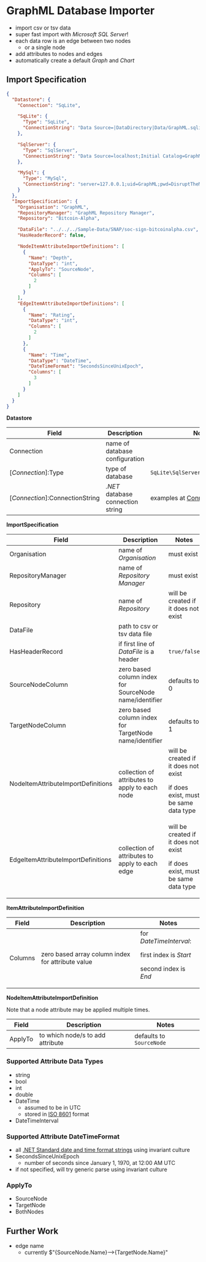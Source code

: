 # GraphML Database Importer
* import csv or tsv data
* super fast import with _Microsoft SQL Server_!
* each data row is an edge between two nodes
  * or a single node
* add attributes to nodes and edges
* automatically create a default _Graph_ and _Chart_

## Import Specification

```json
{
  "Datastore": {
    "Connection": "SqLite",

    "SqLite": {
      "Type": "SqLite",
      "ConnectionString": "Data Source=|DataDirectory|Data/GraphML.sqlite3;"
    },

    "SqlServer": {
      "Type": "SqlServer",
      "ConnectionString": "Data Source=localhost;Initial Catalog=GraphML;Integrated Security=True;MultipleActiveResultSets=True;"
    },

    "MySql": {
      "Type": "MySql",
      "ConnectionString": "server=127.0.0.1;uid=GraphML;pwd=DisruptTheMarket;database=GraphML;SslMode=none"
    }
  },
  "ImportSpecification": {
    "Organisation": "GraphML",
    "RepositoryManager": "GraphML Repository Manager",
    "Repository": "Bitcoin-Alpha",

    "DataFile": "../../../Sample-Data/SNAP/soc-sign-bitcoinalpha.csv",
    "HasHeaderRecord": false,

    "NodeItemAttributeImportDefinitions": [
      {
        "Name": "Depth",
        "DataType": "int",
        "ApplyTo": "SourceNode",
        "Columns": [
          2
        ]
      }
    ],
    "EdgeItemAttributeImportDefinitions": [
      {
        "Name": "Rating",
        "DataType": "int",
        "Columns": [
          2
        ]
      },
      {
        "Name": "Time",
        "DataType": "DateTime",
        "DateTimeFormat": "SecondsSinceUnixEpoch",
        "Columns": [
          3
        ]
      }
    ]
  }
}
```

**Datastore**

| Field | Description | Notes |
|-------|-------------|-------|
| Connection | name of database configuration |  |
| [_Connection_]:Type | type of database | `SqLite\SqlServer\MySql\PostgreSql` |
| [_Connection_]:ConnectionString | _.NET_ database connection string | examples at [ConnectonStrings.com](https://www.connectionstrings.com/) |

**ImportSpecification**

| Field | Description | Notes |
|-------|-------------|-------|
| Organisation | name of _Organisation_ | must exist |
| RepositoryManager | name of _Repository Manager_ | must exist |
| Repository | name of _Repository_ | will be created if it does not exist |
| DataFile | path to csv or tsv data file |  |
| HasHeaderRecord | if first line of _DataFile_ is a header | `true/false` |
| SourceNodeColumn | zero based column index for SourceNode name/identifier | defaults to 0 |
| TargetNodeColumn | zero based column index for TargetNode name/identifier | defaults to 1 |
| NodeItemAttributeImportDefinitions | collection of attributes to apply to each node | will be created if it does not exist<p/>if does exist, must be same data type |
| EdgeItemAttributeImportDefinitions | collection of attributes to apply to each edge | will be created if it does not exist<p/>if does exist, must be same data type |

**ItemAttributeImportDefinition**

| Field   | Description | Notes |
|---------|-------------|-------|
| Columns | zero based array column index for attribute value | for _DateTimeInterval_:<p/>first index is _Start_<p/>second index is _End_ |

**NodeItemAttributeImportDefinition**

Note that a node attribute may be applied multiple times.

| Field | Description | Notes |
|-------|-------------|-------|
| ApplyTo | to which node/s to add attribute | defaults to `SourceNode` |

### Supported Attribute Data Types
* string
* bool
* int
* double
* DateTime
  * assumed to be in UTC
  * stored in [ISO 8601](http://en.wikipedia.org/wiki/ISO_8601) format
* DateTimeInterval
  
### Supported Attribute DateTimeFormat
* all [.NET Standard date and time format strings](https://docs.microsoft.com/en-us/dotnet/standard/base-types/standard-date-and-time-format-strings) using invariant culture
* SecondsSinceUnixEpoch
  * number of seconds since January 1, 1970, at 12:00 AM UTC
* if not specified, will try generic parse using invariant culture

### ApplyTo
* SourceNode
* TargetNode
* BothNodes

## Further Work
* edge name
  * currently $"{SourceNode.Name}-->{TargetNode.Name}"
